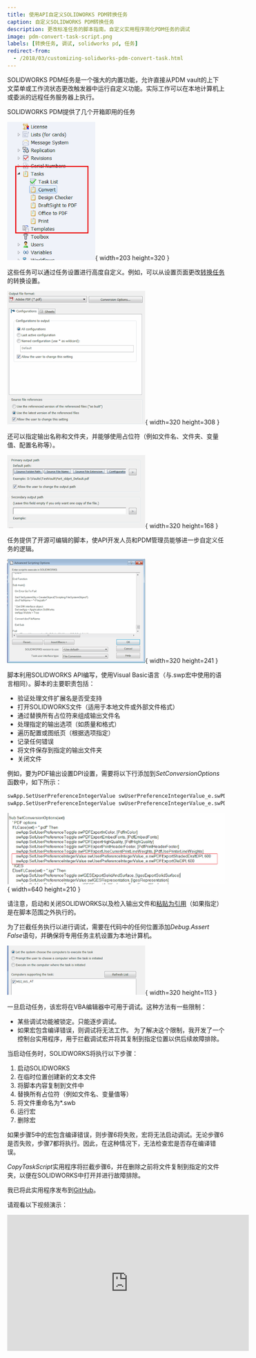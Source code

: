 ```yaml
---
title: 使用API自定义SOLIDWORKS PDM转换任务
caption: 自定义SOLIDWORKS PDM转换任务
description: 更改标准任务的脚本指南。自定义实用程序简化PDM任务的调试
image: pdm-convert-task-script.png
labels: [转换任务, 调试, solidworks pd, 任务]
redirect-from:
  - /2018/03/customizing-solidworks-pdm-convert-task.html
---
```

SOLIDWORKS PDM任务是一个强大的内置功能，允许直接从PDM vault的上下文菜单或工作流状态更改触发器中运行自定义功能。实际工作可以在本地计算机上或委派的远程任务服务器上执行。

SOLIDWORKS PDM提供了几个开箱即用的任务

![管理面板中的标准任务列表](standard-sw-pdm-tasks.png){ width=203 height=320 }

这些任务可以通过任务设置进行高度自定义。例如，可以从设置页面更改[转换任务](https://help.solidworks.com/2017/english/enterprisepdm/admin/t_configure_convert.htm)的转换设置。

![转换任务转换设置](convert-task-conversion-settings.png){ width=320 height=308 }

还可以指定输出名称和文件夹，并能够使用占位符（例如文件名、文件夹、变量值、配置名称等）。

![转换任务输出设置](convert-task-output-settings.png){ width=320 height=168 }

任务提供了开源可编辑的脚本，使API开发人员和PDM管理员能够进一步自定义任务的逻辑。

![转换任务高级脚本选项](pdm-convert-task-script.png){ width=320 height=241 }

脚本利用SOLIDWORKS API编写，使用Visual Basic语言（与.swp宏中使用的语言相同）。脚本的主要职责包括：

* 验证处理文件扩展名是否受支持
* 打开SOLIDWORKS文件（适用于本地文件或外部文件格式）
* 通过替换所有占位符来组成输出文件名
* 处理指定的输出选项（如质量和格式）
* 遍历配置或图纸页（根据选项指定）
* 记录任何错误
* 将文件保存到指定的输出文件夹
* 关闭文件

例如，要为PDF输出设置DPI设置，需要将以下行添加到*SetConversionOptions*函数中，如下所示：

~~~ vb
swApp.SetUserPreferenceIntegerValue swUserPreferenceIntegerValue_e.swPDFExportShadedDraftDPI, 600
swApp.SetUserPreferenceIntegerValue swUserPreferenceIntegerValue_e.swPDFExportOleDPI, 600
~~~

![设置输出文件的DPI的代码块](set-dpi-output.png){ width=640 height=210 }

请注意，启动和关闭SOLIDWORKS以及检入输出文件和[粘贴为引用](https://help.solidworks.com/2012/english/enterprisepdm/fileexplorer/t_Creating_a_Topic_Reference.htm)（如果指定）是在脚本范围之外执行的。

为了拦截任务执行以进行调试，需要在代码中的任何位置添加*Debug.Assert False*语句，并确保将专用任务主机设置为本地计算机。

![选择运行任务的主机](pdm-task-host.png){ width=320 height=113 }

一旦启动任务，该宏将在VBA编辑器中可用于调试。这种方法有一些限制：

* 某些调试功能被锁定。只能逐步调试。
* 如果宏包含编译错误，则调试将无法工作。
为了解决这个限制，我开发了一个控制台实用程序，用于拦截调试宏并将其复制到指定位置以供后续故障排除。

当启动任务时，SOLIDWORKS将执行以下步骤：

1. 启动SOLIDWORKS
1. 在临时位置创建新的文本文件
1. 将脚本内容复制到文件中
1. 替换所有占位符（例如文件名、变量值等）
1. 将文件重命名为*.swb
1. 运行宏
1. 删除宏

如果步骤5中的宏包含编译错误，则步骤6将失败，宏将无法启动调试。无论步骤6是否失败，步骤7都将执行。因此，在这种情况下，无法检查宏是否存在编译错误。

*CopyTaskScript*实用程序将拦截步骤6，并在删除之前将文件复制到指定的文件夹，以便在SOLIDWORKS中打开并进行故障排除。

我已将此实用程序发布到[GitHub](https://github.com/codestackdev/pdm-copy-task-script)。

请观看以下视频演示：

<center>
  <iframe allow="autoplay; encrypted-media" allowfullscreen="" frameborder="0"
    width="560" height="315" src="https://www.youtube.com/embed/kNRbmTDAyBA">
  </iframe>
</center>